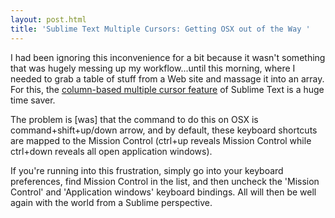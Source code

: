 ```yaml
---
layout: post.html
title: 'Sublime Text Multiple Cursors: Getting OSX out of the Way '
---
```


I had been ignoring this inconvenience for a bit because it wasn't something that was hugely messing up my workflow...until this morning, where I needed to grab a table of stuff from a Web site and massage it into an array. For this, the [column-based multiple cursor feature](http://www.sublimetext.com/docs/2/column_selection.html) of Sublime Text is a huge time saver.

The problem is [was] that the command to do this on OSX is command+shift+up/down arrow, and by default, these keyboard shortcuts are mapped to the Mission Control (ctrl+up reveals Mission Control while ctrl+down reveals all open application windows).

If you're running into this frustration, simply go into your keyboard preferences, find Mission Control in the list, and then uncheck the 'Mission Control' and 'Application windows' keyboard bindings. All will then be well again with the world from a Sublime perspective.